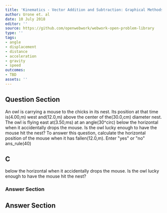 ```yaml
---
title: 'Kinematics - Vector Addition and Subtraction: Graphical Methods'
author: Urone et. al
date: 10 July 2018
editor: ''
source: https://github.com/openwebwork/webwork-open-problem-library
type: ''
tags:
- angle
- displacement
- distance
- acceleration
- gravity
- speed
outcomes:
- TBD
assets: ''
---
```


## Question Section 

An owl is carrying a mouse to the chicks in its nest. Its position at that time is(4.00,m) west and(12.0,m) above the center of the(30.0,cm) diameter nest. The owl is flying east at(3.50,ms) at an angle(30^circ) below the horizontal when it accidentally drops the mouse. Is the owl lucky enough to have the mouse hit the nest?
To answer this question, calculate the horizontal position of the mouse when it has fallen(12.0,m). 
Enter "yes" or "no"
ans_rule(40)

## C
below the horizontal when it accidentally drops the mouse. Is the owl lucky enough to have the mouse hit the nest?
### Answer Section


## Answer Section

